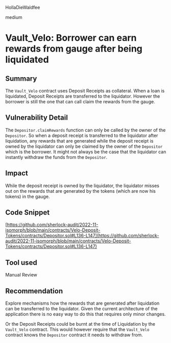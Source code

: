 HollaDieWaldfee

medium

# Vault_Velo: Borrower can earn rewards from gauge after being liquidated

## Summary
The `Vault_Velo` contract uses Deposit Receipts as collateral. When a loan is liquidated, Deposit Receipts are transferred to the liquidator. However the borrower is still the one that can call claim the rewards from the gauge.

## Vulnerability Detail
The `Depositor.claimRewards` function can only be called by the owner of the `Depositor`.
So when a deposit receipt is transferred to the liquidator after liquidation, any rewards that are generated while the deposit receipt is owned by the liquidator can only be claimed by the owner of the `Depositor` which is the borrower.
It might not always be the case that the liquidator can instantly withdraw the funds from the `Depositor`.

## Impact
While the deposit receipt is owned by the liquidator, the liquidator misses out on the rewards that are generated by the tokens (which are now his tokens) in the gauge.

## Code Snippet
[https://github.com/sherlock-audit/2022-11-isomorph/blob/main/contracts/Velo-Deposit-Tokens/contracts/Depositor.sol#L136-L147](https://github.com/sherlock-audit/2022-11-isomorph/blob/main/contracts/Velo-Deposit-Tokens/contracts/Depositor.sol#L136-L147)

## Tool used
Manual Review

## Recommendation
Explore mechanisms how the rewards that are generated after liquidation can be transferred to the liquidator.
Given the current architecture of the application there is no easy way to do this that requires only minor changes.

Or the Deposit Receipts could be burnt at the time of Liquidation by the `Vault_Velo` contract. This would however require that the `Vault_Velo` contract knows the `Depositor` contract it needs to withdraw from.